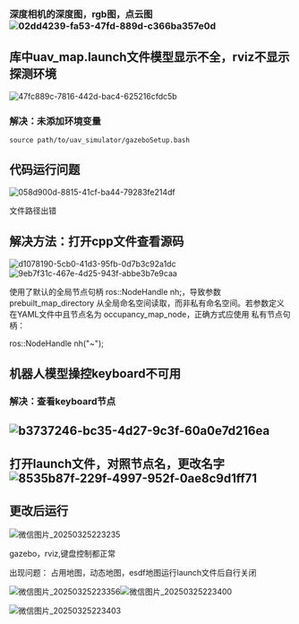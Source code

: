 ### 深度相机的深度图，rgb图，点云图![02dd4239-fa53-47fd-889d-c366ba357e0d](D:\OneDrive\桌面\02dd4239-fa53-47fd-889d-c366ba357e0d.png)

## 库中uav_map.launch文件模型显示不全，rviz不显示探测环境

![47fc889c-7816-442d-bac4-625216cfdc5b](D:\OneDrive\桌面\47fc889c-7816-442d-bac4-625216cfdc5b.png)

### 解决：未添加环境变量

    source path/to/uav_simulator/gazeboSetup.bash

## 代码运行问题

![058d900d-8815-41cf-ba44-79283fe214df](D:\OneDrive\桌面\058d900d-8815-41cf-ba44-79283fe214df.png)

文件路径出错

## 解决方法：打开cpp文件查看源码

![d1078190-5cb0-41d3-95fb-0d7b3c92a1dc](D:\OneDrive\桌面\d1078190-5cb0-41d3-95fb-0d7b3c92a1dc.png)![9eb7f31c-467e-4d25-943f-abbe3b7e9caa](D:\OneDrive\桌面\9eb7f31c-467e-4d25-943f-abbe3b7e9caa.png)

使用了默认的全局节点句柄 ros::NodeHandle nh;，导致参数 prebuilt_map_directory 从全局命名空间读取，而非私有命名空间。若参数定义在YAML文件中且节点名为 occupancy_map_node，正确方式应使用 私有节点句柄：

ros::NodeHandle nh("~");



## 机器人模型操控keyboard不可用

### 解决：查看keyboard节点

## ![b3737246-bc35-4d27-9c3f-60a0e7d216ea](D:\OneDrive\桌面\b3737246-bc35-4d27-9c3f-60a0e7d216ea.png)

## 打开launch文件，对照节点名，更改名字![8535b87f-229f-4997-952f-0ae8c9d1ff71](D:\OneDrive\桌面\8535b87f-229f-4997-952f-0ae8c9d1ff71.png)

## 



## 更改后运行

![微信图片_20250325223235](D:\OneDrive\桌面\微信图片_20250325223235.png)

gazebo，rviz,键盘控制都正常

出现问题： 占用地图，动态地图，esdf地图运行launch文件后自行关闭

![微信图片_20250325223356](D:\OneDrive\桌面\微信图片_20250325223356.png)![微信图片_20250325223400](D:\OneDrive\桌面\微信图片_20250325223400.png)![]()

![微信图片_20250325223403](D:\OneDrive\桌面\微信图片_20250325223403.png)


